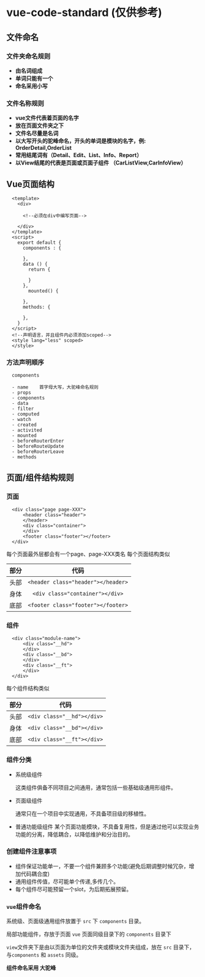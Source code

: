 # vue-code-standard  (仅供参考)
## 文件命名

<!-- -	 **目录名**: 小驼峰
-	 **js文件名**: 全小写(可用.,-)
-	 **组件名**: 大驼峰(页面也算组件)
-	 **路由**: 全小写
-	 **公共组件**: XXX-XXX -->

### 文件夹命名规则
- **由名词组成**
- **单词只能有一个**
- **命名采用小写**
  
### 文件名称规则
- **vue文件代表着页面的名字**
- **放在页面文件夹之下**
- **文件名尽量是名词**
- **以大写开头的驼峰命名，开头的单词是模块的名字，例: OrderDetail,OrderList**
- **常用结尾词有（Detail、Edit、List、Info、Report）**
- **以View结尾的代表是页面或页面子组件 （CarListView,CarInfoView）**
  
## Vue页面结构

```
  <template>
    <div>

      <!--必须在div中编写页面-->

    </div>
  </template>
  <script>
    export default {
      components : {

      },
      data () {
        return {

        }
      },
	    mounted() {
	    
      },
      methods: {

      },
    }
  </script>
  <!--声明语言，并且组件内必须添加scoped-->
  <style lang="less" scoped>
  </style>
```
  ### **方法声明顺序**
```
  components

  - name    首字母大写，大驼峰命名规则
  - props
  - components
  - data
  - filter
  - computed
  - watch
  - created
  - activited
  - mounted
  - beforeRouterEnter
  - beforeRouteUpdate
  - beforeRouterLeave
  - methods
  ```
  ## 页面/组件结构规则
  ### **页面**
  ```
    <div class="page page-XXX">
	    <header class="header">
	    </header>
	    <div class="container">
	    </div>
	    <footer class="footer"></footer>
    </div>
  ```
  每个页面最外层都会有一个page、page-XXX类名
  每个页面结构类似


  |部分|代码|
  |---|:--:|
  |头部|`<header class="header"></header>`|
  |身体 |```<div class="container"></div>```|
  |底部 |```<footer class="footer"></footer>```|

  ### **组件**
  ```
    <div class="module-name">
	    <div class="__hd">
	    </div>
	    <div class="__bd">
	    </div>
	    <div class="__ft">
	    </div>
    </div>
  ```

  每个组件结构类似

  
  |部分|代码|
  |---|:--:|
  |头部|`<div class="__hd"></div>`|
  |身体 |`<div class="__bd"></div>`|
  |底部 |`<div class="__ft"></div>`|

 ### **组件分类**
  - 系统级组件
  
    这类组件俱备不同项目之间通用，通常包括一些基础级通用形组件。
  - 页面级组件

    通常只在一个项目中实现通用，不具备项目级的移植性。
  
  - 普通功能级组件
    某个页面功能模块，不具备复用性，但是通过他可以实现业务功能的分离，降低耦合，以降低维护和分治目的。

### **创建组件注意事项**
  - 组件保证功能单一，不要一个组件兼顾多个功能(避免后期调整时候冗杂，增加代码耦合度)
  - 通用组件传值，尽可能单个传递,多传几个。
  - 每个组件尽可能预留一个slot，为后期拓展预留。





### `vue`组件命名

系统级、页面级通用组件放置于 `src` 下 `components` 目录。

局部功能组件，存放于页面 `vue` 页面同级目录下的 `components` 目录下

`view`文件夹下是由以页面为单位的文件夹或模块文件夹组成，放在 `src` 目录下，与`components` 和 `assets` 同级。

**组件命名采用 大驼峰**